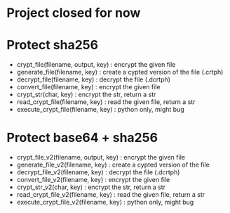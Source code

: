 # Project closed for now

# Protect sha256

- crypt_file(filename, output, key)          :    encrypt the given file
- generate_file(filename, key)               :    create a cypted version of the file (.crtph)
- decrypt_file(filename, key)                :    decrypt the file (.dcrtph)
- convert_file(filename, key)                :    encrypt the given file
- crypt_str(char, key)                       :    encrypt the str, return a str
- read_crypt_file(filename, key)             :    read the given file, return a str
- execute_crypt_file(filename, key)          :    python only, might bug


# Protect base64 + sha256

- crypt_file_v2(filename, output, key)     :    encrypt the given file
- generate_file_v2(filename, key)          :    create a cypted version of the file
- decrypt_file_v2(filename, key)           :    decrypt the file (.dcrtph)
- convert_file_v2(filename, key)           :    encrypt the given file
- crypt_str_v2(char, key)                  :    encrypt the str, return a str
- read_crypt_file_v2(filename, key)        :    read the given file, return a str
- execute_crypt_file_v2(filename, key)     :    python only, might bug
